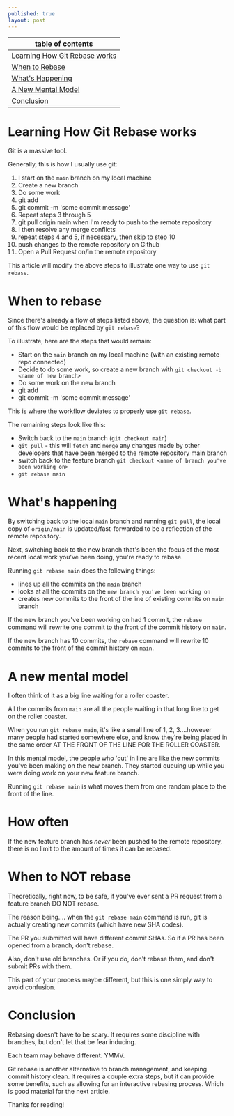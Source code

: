 ```yaml
---
published: true
layout: post
---
```


|table of contents|
|---|
|[Learning How Git Rebase works](#learning-how-git-rebase-works)|
|[When to Rebase](#when-to-rebase)|
|[What's Happening](#whats-happening)|
|[A New Mental Model](#a-new-mental-model)|
|[Conclusion](#conclusion)|

# Learning How Git Rebase works

Git is a massive tool.

Generally, this is how I usually use git:

1. I start on the `main` branch on my local machine
2. Create a new branch
3. Do some work
4. git add
5. git commit -m 'some commit message'
6. Repeat steps 3 through 5
7. git pull origin main when I'm ready to push to the remote repository
8. I then resolve any merge conflicts
9. repeat steps 4 and 5, if necessary, then skip to step 10
10. push changes to the remote repository on Github
11. Open a Pull Request on/in the remote repository

This article will modify the above steps to illustrate one way to use `git rebase`.

# When to rebase

Since there's already a flow of steps listed above, the question is: what part of this flow would be replaced by `git rebase`?

To illustrate, here are the steps that would remain:

- Start on the `main` branch on my local machine (with an existing remote repo connected)
- Decide to do some work, so create a new branch with `git checkout -b <name of new branch>`
- Do some work on the new branch
- git add
- git commit -m 'some commit message'

This is where the workflow deviates to properly use `git rebase`.

The remaining steps look like this:

- Switch back to the `main` branch (`git checkout main`)
- `git pull` - this will `fetch` and `merge` any changes made by other developers that have been merged to the remote repository main branch
- switch back to the feature branch `git checkout <name of branch you've been working on>`
- `git rebase main`

# What's happening

By switching back to the local `main` branch and running `git pull`, the local copy of `origin/main` is updated/fast-forwarded to be a reflection of the remote repository.

Next, switching back to the new branch that's been the focus of the most recent local work you've been doing, you're ready to rebase.

Running `git rebase main` does the following things:

- lines up all the commits on the `main` branch
- looks at all the commits on the `new branch you've been working on`
- creates new commits to the front of the line of existing commits on `main` branch

If the new branch you've been working on had 1 commit, the `rebase` command will rewrite one commit to the front of the commit history on `main`.

If the new branch has 10 commits, the `rebase` command will rewrite 10 commits to the front of the commit history on `main`.

# A new mental model

I often think of it as a big line waiting for a roller coaster.

All the commits from `main` are all the people waiting in that long line to get on the roller coaster.

When you run `git rebase main`, it's like a small line of 1, 2, 3....however many people had started somewhere else, and know they're being placed in the same order AT THE FRONT OF THE LINE FOR THE ROLLER COASTER.

In this mental model, the people who 'cut' in line are like the new commits you've been making on the new branch. They started queuing up while you were doing work on your new feature branch.

Running `git rebase main` is what moves them from one random place to the front of the line.

# How often

If the new feature branch has _never_ been pushed to the remote repository, there is no limit to the amount of times it can be rebased.

# When to NOT rebase

Theoretically, right now, to be safe, if you've ever sent a PR request from a feature branch DO NOT rebase.

The reason being.... when the `git rebase main` command is run, git is actually creating new commits (which have new SHA codes).

The PR you submitted will have different commit SHAs. So if a PR has been opened from a branch, don't rebase.

Also, don't use old branches. Or if you do, don't rebase them, and don't submit PRs with them.

This part of your process maybe different, but this is one simply way to avoid confusion.

# Conclusion

Rebasing doesn't have to be scary. It requires some discipline with branches, but don't let that be fear inducing.

Each team may behave different. YMMV.

Git rebase is another alternative to branch management, and keeping commit history clean. It requires a couple extra steps, but it can provide some benefits, such as allowing for an interactive rebasing process. Which is good material for the next article.

Thanks for reading!

